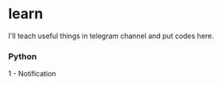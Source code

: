 # learn

I'll teach useful things in telegram channel and put codes here.

<h3>Python</h3>
<p>1 - Notification</p>
